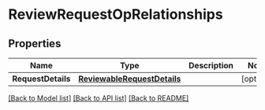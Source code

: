 # ReviewRequestOpRelationships

## Properties
Name | Type | Description | Notes
------------ | ------------- | ------------- | -------------
**RequestDetails** | [**ReviewableRequestDetails**](.md) |  | [optional] 

[[Back to Model list]](../README.md#documentation-for-models) [[Back to API list]](../README.md#documentation-for-api-endpoints) [[Back to README]](../README.md)


